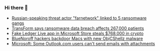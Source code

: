### Hi there 👋

<!--START_SECTION:feed-->
* [Russian-speaking threat actor "farnetwork" linked to 5 ransomware gangs](https://www.bleepingcomputer.com/news/security/russian-speaking-threat-actor-farnetwork-linked-to-5-ransomware-gangs/)
* [TransForm says ransomware data breach affects 267,000 patients](https://www.bleepingcomputer.com/news/security/transform-says-ransomware-data-breach-affects-267-000-patients/)
* [Fake Ledger Live app in Microsoft Store steals $768,000 in crypto](https://www.bleepingcomputer.com/news/security/fake-ledger-live-app-in-microsoft-store-steals-768-000-in-crypto/)
* [BlueNoroff hackers backdoor Macs with new ObjCShellz malware](https://www.bleepingcomputer.com/news/security/bluenoroff-hackers-backdoor-macs-with-new-objcshellz-malware/)
* [Microsoft: Some Outlook.com users can't send emails with attachments](https://www.bleepingcomputer.com/news/microsoft/microsoft-some-outlookcom-users-cant-send-emails-with-attachments/)
<!--END_SECTION:feed-->

<!--
**frankenk/frankenk** is a ✨ _special_ ✨ repository because its `README.md` (this file) appears on your GitHub profile.

Here are some ideas to get you started:

- 🔭 I’m currently working on ...
- 🌱 I’m currently learning ...
- 👯 I’m looking to collaborate on ...
- 🤔 I’m looking for help with ...
- 💬 Ask me about ...
- 📫 How to reach me: ...
- 😄 Pronouns: ...
- ⚡ Fun fact: ...
-->



